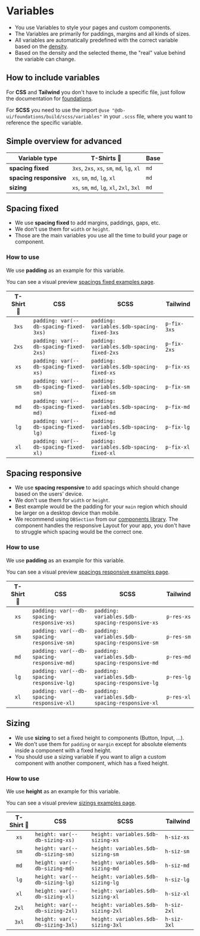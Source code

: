 # Variables

- You use Variables to style your pages and custom components.
- The Variables are primarily for paddings, margins and all kinds of sizes.
- All variables are automatically predefined with the correct variable based on the [density](../densities/readme).
- Based on the density and the selected theme, the "real" value behind the variable can change.

## How to include variables

For **CSS** and **Tailwind** you don't have to include a specific file, just follow the documentation for [foundations](../../foundations/readme).

For **SCSS** you need to use the import `@use "@db-ui/foundations/build/scss/variables"` in your `.scss` file, where you want to reference the specific variable.

## Simple overview for advanced

| Variable type          | T-Shirts 👕                                | Base |
| ---------------------- | ------------------------------------------ | ---- |
| **spacing fixed**      | `3xs`, `2xs`, `xs`, `sm`, `md`, `lg`, `xl` | `md` |
| **spacing responsive** | `xs`, `sm`, `md`, `lg`, `xl`               | `md` |
| **sizing**             | `xs`, `sm`, `md`, `lg`, `xl`, `2xl`, `3xl` | `md` |

## Spacing fixed

- We use **spacing fixed** to add margins, paddings, gaps, etc.
- We don't use them for `width` or `height`.
- Those are the main variables you use all the time to build your page or component.

### How to use

We use **padding** as an example for this variable.

You can see a visual preview [spacings fixed examples page](./examples).

| T-Shirt 👕 | CSS                                    | SCSS                                       | Tailwind    |
| :--------: | -------------------------------------- | ------------------------------------------ | ----------- |
|   `3xs`    | `padding: var(--db-spacing-fixed-3xs)` | `padding: variables.$db-spacing-fixed-3xs` | `p-fix-3xs` |
|   `2xs`    | `padding: var(--db-spacing-fixed-2xs)` | `padding: variables.$db-spacing-fixed-2xs` | `p-fix-2xs` |
|    `xs`    | `padding: var(--db-spacing-fixed-xs)`  | `padding: variables.$db-spacing-fixed-xs`  | `p-fix-xs`  |
|    `sm`    | `padding: var(--db-spacing-fixed-sm)`  | `padding: variables.$db-spacing-fixed-sm`  | `p-fix-sm`  |
|    `md`    | `padding: var(--db-spacing-fixed-md)`  | `padding: variables.$db-spacing-fixed-md`  | `p-fix-md`  |
|    `lg`    | `padding: var(--db-spacing-fixed-lg)`  | `padding: variables.$db-spacing-fixed-lg`  | `p-fix-lg`  |
|    `xl`    | `padding: var(--db-spacing-fixed-xl)`  | `padding: variables.$db-spacing-fixed-xl`  | `p-fix-xl`  |

## Spacing responsive

- We use **spacing responsive** to add spacings which should change based on the users' device.
- We don't use them for `width` or `height`.
- Best example would be the padding for your `main` region which should be larger on a desktop device than mobile.
- We recommend using `DBSection` from our [components library](../../components/readme). The component handles the responsive Layout for your app, you don't have to struggle which spacing would be the correct one.

### How to use

We use **padding** as an example for this variable.

You can see a visual preview [spacings responsive examples page](./examples).

| T-Shirt 👕 | CSS                                        | SCSS                                           | Tailwind   |
| :--------: | ------------------------------------------ | ---------------------------------------------- | ---------- |
|    `xs`    | `padding: var(--db-spacing-responsive-xs)` | `padding: variables.$db-spacing-responsive-xs` | `p-res-xs` |
|    `sm`    | `padding: var(--db-spacing-responsive-sm)` | `padding: variables.$db-spacing-responsive-sm` | `p-res-sm` |
|    `md`    | `padding: var(--db-spacing-responsive-md)` | `padding: variables.$db-spacing-responsive-md` | `p-res-md` |
|    `lg`    | `padding: var(--db-spacing-responsive-lg)` | `padding: variables.$db-spacing-responsive-lg` | `p-res-lg` |
|    `xl`    | `padding: var(--db-spacing-responsive-xl)` | `padding: variables.$db-spacing-responsive-xl` | `p-res-xl` |

## Sizing

- We use **sizing** to set a fixed height to components (Button, Input, ...).
- We don't use them for `padding` or `margin` except for absolute elements inside a component with a fixed height.
- You should use a sizing variable if you want to align a custom component with another component, which has a fixed height.

### How to use

We use **height** as an example for this variable.

You can see a visual preview [sizings examples page](./examples).

| T-Shirt 👕 | CSS                            | SCSS                               | Tailwind    |
| :--------: | ------------------------------ | ---------------------------------- | ----------- |
|    `xs`    | `height: var(--db-sizing-xs)`  | `height: variables.$db-sizing-xs`  | `h-siz-xs`  |
|    `sm`    | `height: var(--db-sizing-sm)`  | `height: variables.$db-sizing-sm`  | `h-siz-sm`  |
|    `md`    | `height: var(--db-sizing-md)`  | `height: variables.$db-sizing-md`  | `h-siz-md`  |
|    `lg`    | `height: var(--db-sizing-lg)`  | `height: variables.$db-sizing-lg`  | `h-siz-lg`  |
|    `xl`    | `height: var(--db-sizing-xl)`  | `height: variables.$db-sizing-xl`  | `h-siz-xl`  |
|   `2xl`    | `height: var(--db-sizing-2xl)` | `height: variables.$db-sizing-2xl` | `h-siz-2xl` |
|   `3xl`    | `height: var(--db-sizing-3xl)` | `height: variables.$db-sizing-3xl` | `h-siz-3xl` |
